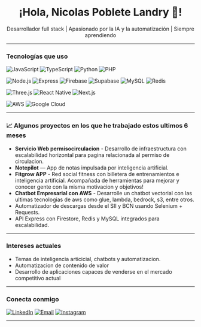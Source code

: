   <h1 align="center">¡Hola, Nicolas Poblete Landry 👋!</h1>

<p align="center">
  Desarrollador full stack | Apasionado por la IA y la automatización | Siempre aprendiendo
</p>

---

### Tecnologías que uso

![JavaScript](https://img.shields.io/badge/-JavaScript-F7DF1E?logo=javascript&logoColor=black&style=flat-square)
![TypeScript](https://img.shields.io/badge/-TypeScript-3178C6?logo=typescript&logoColor=white&style=flat-square)
![Python](https://img.shields.io/badge/-Python-3776AB?logo=python&logoColor=white&style=flat-square)
![PHP](https://img.shields.io/badge/-PHP-777BB4?logo=php&logoColor=white&style=flat-square)

![Node.js](https://img.shields.io/badge/-Node.js-339933?logo=node.js&logoColor=white&style=flat-square)
![Express](https://img.shields.io/badge/-Express.js-000000?logo=express&logoColor=white&style=flat-square)
![Firebase](https://img.shields.io/badge/-Firebase-FFCA28?logo=firebase&logoColor=black&style=flat-square)
![Supabase](https://img.shields.io/badge/-Supabase-3ECF8E?logo=supabase&logoColor=white&style=flat-square)
![MySQL](https://img.shields.io/badge/-MySQL-4479A1?logo=mysql&logoColor=white&style=flat-square)
![Redis](https://img.shields.io/badge/-Redis-DC382D?logo=redis&logoColor=white&style=flat-square)

![Three.js](https://img.shields.io/badge/-Three.js-000000?logo=three.js&logoColor=white&style=flat-square)
![React Native](https://img.shields.io/badge/-React%20Native-61DAFB?logo=react&logoColor=black&style=flat-square)
![Next.js](https://img.shields.io/badge/-Next.js-000000?logo=next.js&logoColor=white&style=flat-square)

![AWS](https://img.shields.io/badge/-AWS-232F3E?logo=amazon-aws&logoColor=white&style=flat-square)
![Google Cloud](https://img.shields.io/badge/-Google%20Cloud-4285F4?logo=google-cloud&logoColor=white&style=flat-square)


---

### 📈 Algunos proyectos en los que he trabajado estos ultimos 6 meses
- **Servicio Web permisocirculacion** - Desarrollo de infraestructura con escalabilidad horizontal para pagina relacionada al permiso de circulacion.
- **Notepilot** — App de notas impulsada por inteligencia artificial.
- **Fitgrow APP** - Red social fitness con billetera de entrenamientos e inteligencia artificial. Acompañada de herramientas para mejorar y conocer gente con la misma motivacion y objetivos!
- **Chatbot Empresarial con AWS** - Desarrolle un chatbot vectorial con las ultimas tecnologias de aws como glue, lambda, bedrock, s3, entre otros.
- Automatizador de descargas desde el SII y BCN usando Selenium + Requests.
- API Express con Firestore, Redis y MySQL integrados para escalabilidad.


---

### Intereses actuales

- Temas de inteligencia articicial, chatbots y automatizacion.
- Automatizacion de contenido de valor
- Desarrollo de aplicaciones capaces de venderse en el mercado competitivo actual

---

### Conecta conmigo

[![LinkedIn](https://img.shields.io/badge/-LinkedIn-0A66C2?logo=linkedin&logoColor=white&style=flat-square)](https://linkedin.com/in/tuusuario)
[![Email](https://img.shields.io/badge/-Email-D14836?logo=gmail&logoColor=white&style=flat-square)](mailto:tuemail@gmail.com)
[![Instagram](https://img.shields.io/badge/-Instagram-E4405F?logo=instagram&logoColor=white&style=flat-square)](https://instagram.com/tuusuario)

---


